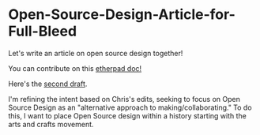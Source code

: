# Open-Source-Design-Article-for-Full-Bleed
Let's write an article on open source design together!

You can contribute on this [etherpad doc!](https://gd399-ether.herokuapp.com/p/Open_Source_Design_Article)

Here's the [second draft](https://gd399-ether.herokuapp.com/p/open-source-design-draft2).

I'm refining the intent based on Chris's edits, seeking to focus on Open Source Design as an "alternative approach to making/collaborating." To do this, I want to place Open Source design within a history starting with the arts and crafts movement.


